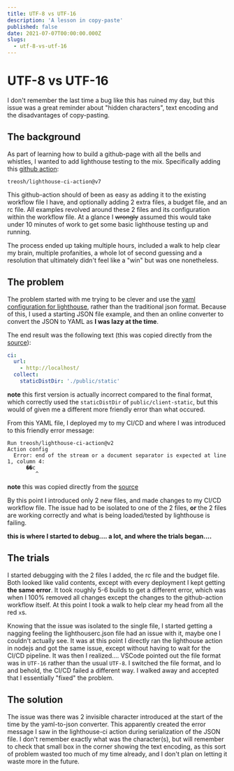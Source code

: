 ```yaml
---
title: UTF-8 vs UTF-16
description: 'A lesson in copy-paste'
published: false
date: 2021-07-07T00:00:00.000Z
slugs:
  - utf-8-vs-utf-16
---
```


# UTF-8 vs UTF-16

I don't remember the last time a bug like this has ruined my day, but this issue was a great reminder about "hidden characters", text encoding and the disadvantages of copy-pasting.

## The background

As part of learning how to build a github-page with all the bells and whistles, I wanted to add lighthouse testing to the mix. Specifically adding this [github action](https://github.com/treosh/lighthouse-ci-action):

```
treosh/lighthouse-ci-action@v7
```

This github-action should of been as easy as adding it to the existing workflow file I have, and optionally adding 2 extra files, a budget file, and an rc file.
All examples revolved around these 2 files and its configuration within the workflow file. At a glance I ~~wrongly~~ assumed this would take under 10 minutes of work to get some basic lighthouse testing up and running.

The process ended up taking multiple hours, included a walk to help clear my brain, multiple profanities, a whole lot of second guessing and a resolution that ultimately didn't feel like a "win" but was one nonetheless.

## The problem

The problem started with me trying to be clever and use the [yaml configuration for lighthouse](https://github.com/GoogleChrome/lighthouse-ci/blob/main/docs/configuration.md), rather than the traditional json format. Because of this, I used a starting JSON file example, and then an online converter to convert the JSON to YAML as **I was lazy at the time**.

The end result was the following text (this was copied directly from the [source](https://github.com/bradtaniguchi/bradtaniguchi.github.io/blob/2ab3efef433969f2caaf9b09f91b8cc7294164b8/lighthouserc.yaml)):
```yaml
ci:
  url:
    - http://localhost/
  collect:
    staticDistDir: './public/static'
```

**note** this first version is actually incorrect compared to the final format, which correctly used the `staticDistDir` of `public/client-static`, but this would of given me a different more friendly error than what occured.

From this YAML file, I deployed my to my CI/CD and where I was introduced to this friendly error message:
```
Run treosh/lighthouse-ci-action@v2
Action config
  Error: end of the stream or a document separator is expected at line 1, column 4:
      ��c
         ^
```
**note** this was copied directly from the [source](https://github.com/bradtaniguchi/bradtaniguchi.github.io/runs/3003815331?check_suite_focus=true)

By this point I introduced only 2 new files, and made changes to my CI/CD workflow file. The issue had to be isolated to one of the 2 files, **or** the 2 files are working correctly and what is being loaded/tested by lighthouse is failing. 

**this is where I started to debug.... a lot, and where the trials began....**

## The trials

I started debugging with the 2 files I added, the rc file and the budget file. Both looked like valid contents, except with every deployment I kept getting **the same error**. It took roughly 5-6 builds to get a different error, which was when I 100% removed all changes except the changes to the github-action workflow itself. At this point I took a walk to help clear my head from all the red `x`s. 

Knowing that the issue was isolated to the single file, I started getting a nagging feeling the lighthouserc.json file had an issue with it, maybe one I couldn't actually see. It was at this point I directly ran the lighthouse action in nodejs and got the same issue, except without having to wait for the CI/CD pipeline. It was then I realized.... VSCode pointed out the file format was in `UTF-16` rather than the usual `UTF-8`. I switched the file format, and lo and behold, the CI/CD failed a different way. I walked away and accepted that I essentially "fixed" the problem.


## The solution
The issue was there was 2 invisible character introduced at the start of the time by the yaml-to-json converter. This apparently created the error message I saw in the lighthouse-ci action during serialization of the JSON file. I don't remember exactly what was the character(s), but will remember to check that small box in the corner showing the text encoding, as this sort of problem wasted too much of my time already, and I don't plan on letting it waste more in the future.

